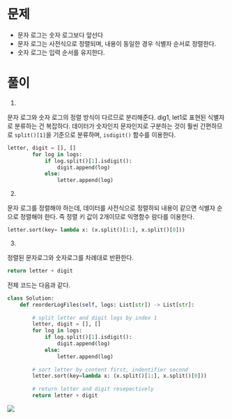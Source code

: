 # 문제
* 문자 로그는 숫자 로그보다 앞선다
* 문자 로그는 사전식으로 정렬되며, 내용이 동일한 경우 식별자 순서로 정렬한다.
* 숫자 로그는 입력 순서를 유지한다.

# 풀이

1.
문자 로그와 숫자 로그의 정렬 방식이 다르므로 분리해준다.
dig1, let1로 표현된 식별자로 분류하는 건 복잡하다.
데이터가 숫자인지 문자인지로 구분하는 것이 훨씬 간편하므로 `split()[1]`을 기준으로 분류하며, `isdigit()` 함수를 이용한다.
```python
letter, digit = [], []
        for log in logs:
            if log.split()[1].isdigit():
                digit.append(log)
            else:
                letter.append(log)
```

2.
문자 로그를 정렬해야 하는데, 데이터를 사전식으로 정렬하되 내용이 같으면 식별자 순으로 정렬해야 한다. 즉 정렬 키 값이 2개이므로 익명함수 람다를 이용한다.

```python
letter.sort(key= lambda x: (x.split()[1:], x.split()[0]))
```

3.
정렬된 문자로그와 숫자로그를 차례대로 반환한다.
```python
return letter + digit
```

전체 코드는 다음과 같다.


```python
class Solution:
    def reorderLogFiles(self, logs: List[str]) -> List[str]:
        
        # split letter and digit logs by index 1
        letter, digit = [], []
        for log in logs:
            if log.split()[1].isdigit():
                digit.append(log)
            else:
                letter.append(log)
        
        # sort letter by content first, indentifier second
        letter.sort(key=lambda x: (x.split()[1:], x.split()[0]))
        
        # return letter and digit resepectively
        return letter + digit
 ```
 
 ![](https://images.velog.io/images/bae12/post/a1b03be0-bc36-4109-b170-24a60a028b68/image.png)
